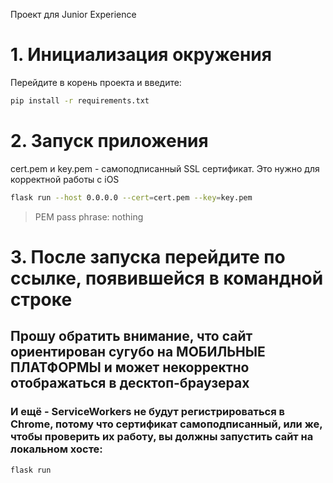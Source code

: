 Проект для Junior Experience

# 1. Инициализация окружения
Перейдите в корень проекта и введите:
```bash
pip install -r requirements.txt
```

# 2. Запуск приложения
cert.pem и key.pem - самоподписанный SSL сертификат. Это нужно для корректной работы с iOS
```bash
flask run --host 0.0.0.0 --cert=cert.pem --key=key.pem
```
> PEM pass phrase: nothing

# 3. После запуска перейдите по ссылке, появившейся в командной строке
## Прошу обратить внимание, что сайт ориентирован сугубо на МОБИЛЬНЫЕ ПЛАТФОРМЫ и может некорректно отображаться в десктоп-браузерах
### И ещё - ServiceWorkers не будут регистрироваться в Chrome, потому что сертификат самоподписанный, или же, чтобы проверить их работу, вы должны запустить сайт на локальном хосте:
```bash
flask run
```